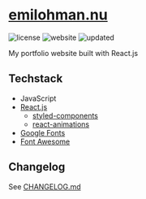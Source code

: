 # [emilohman.nu](http://emilohman.nu)
![license](https://img.shields.io/github/license/emil0hman/emilohman.nu)
![website](https://img.shields.io/website/http/emilohman.nu?up_message=online)
![updated](https://img.shields.io/github/last-commit/emil0hman/emilohman.nu/master)

My portfolio website built with React.js

## Techstack
- JavaScript
- [React.js](https://reactjs.org)
  - [styled-components](https://www.npmjs.com/package/styled-components)
  - [react-animations](https://www.npmjs.com/package/react-animations)
- [Google Fonts](https://fonts.google.com)
- [Font Awesome](https://fontawesome.com)

## Changelog
See [CHANGELOG.md](CHANGELOG.md)
